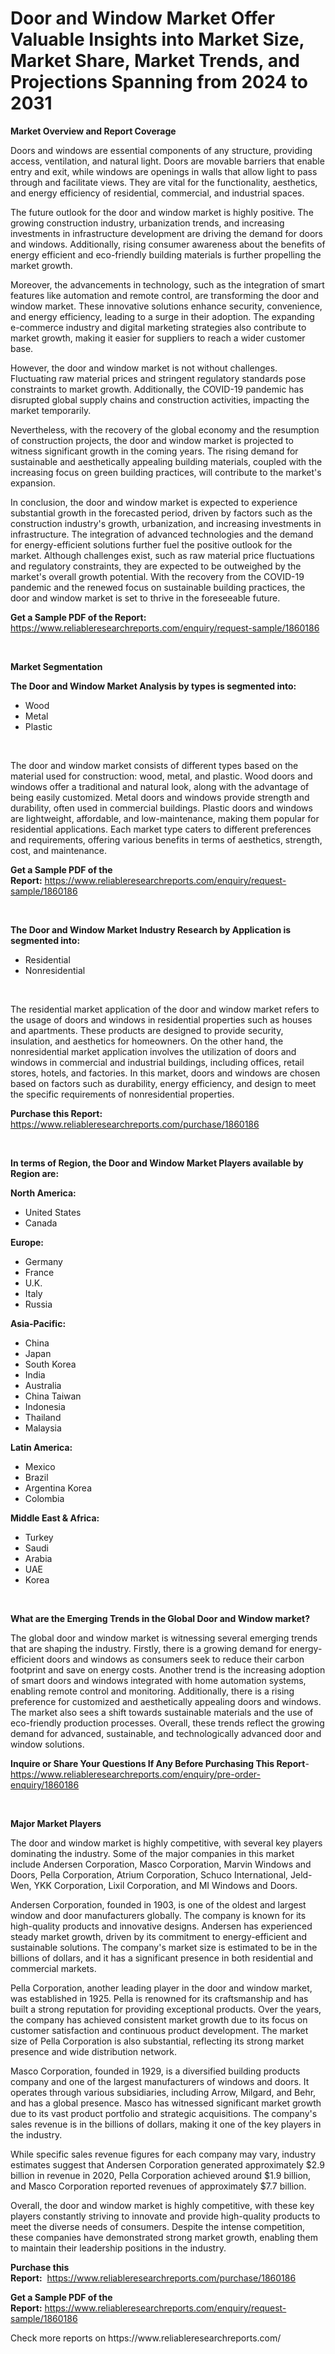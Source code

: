 <p><h1>Door and Window Market Offer Valuable Insights into Market Size, Market Share, Market Trends, and Projections Spanning from 2024 to 2031</h1></p><p><strong>Market Overview and Report Coverage</strong></p>
<p><p>Doors and windows are essential components of any structure, providing access, ventilation, and natural light. Doors are movable barriers that enable entry and exit, while windows are openings in walls that allow light to pass through and facilitate views. They are vital for the functionality, aesthetics, and energy efficiency of residential, commercial, and industrial spaces.</p><p>The future outlook for the door and window market is highly positive. The growing construction industry, urbanization trends, and increasing investments in infrastructure development are driving the demand for doors and windows. Additionally, rising consumer awareness about the benefits of energy efficient and eco-friendly building materials is further propelling the market growth.</p><p>Moreover, the advancements in technology, such as the integration of smart features like automation and remote control, are transforming the door and window market. These innovative solutions enhance security, convenience, and energy efficiency, leading to a surge in their adoption. The expanding e-commerce industry and digital marketing strategies also contribute to market growth, making it easier for suppliers to reach a wider customer base.</p><p>However, the door and window market is not without challenges. Fluctuating raw material prices and stringent regulatory standards pose constraints to market growth. Additionally, the COVID-19 pandemic has disrupted global supply chains and construction activities, impacting the market temporarily.</p><p>Nevertheless, with the recovery of the global economy and the resumption of construction projects, the door and window market is projected to witness significant growth in the coming years. The rising demand for sustainable and aesthetically appealing building materials, coupled with the increasing focus on green building practices, will contribute to the market's expansion.</p><p>In conclusion, the door and window market is expected to experience substantial growth in the forecasted period, driven by factors such as the construction industry's growth, urbanization, and increasing investments in infrastructure. The integration of advanced technologies and the demand for energy-efficient solutions further fuel the positive outlook for the market. Although challenges exist, such as raw material price fluctuations and regulatory constraints, they are expected to be outweighed by the market's overall growth potential. With the recovery from the COVID-19 pandemic and the renewed focus on sustainable building practices, the door and window market is set to thrive in the foreseeable future.</p></p>
<p><strong>Get a Sample PDF of the Report:</strong> <a href="https://www.reliableresearchreports.com/enquiry/request-sample/1860186">https://www.reliableresearchreports.com/enquiry/request-sample/1860186</a></p>
<p>&nbsp;</p>
<p><strong>Market Segmentation</strong></p>
<p><strong>The Door and Window Market Analysis by types is segmented into:</strong></p>
<p><ul><li>Wood</li><li>Metal</li><li>Plastic</li></ul></p>
<p>&nbsp;</p>
<p><p>The door and window market consists of different types based on the material used for construction: wood, metal, and plastic. Wood doors and windows offer a traditional and natural look, along with the advantage of being easily customized. Metal doors and windows provide strength and durability, often used in commercial buildings. Plastic doors and windows are lightweight, affordable, and low-maintenance, making them popular for residential applications. Each market type caters to different preferences and requirements, offering various benefits in terms of aesthetics, strength, cost, and maintenance.</p></p>
<p><strong>Get a Sample PDF of the Report:</strong>&nbsp;<a href="https://www.reliableresearchreports.com/enquiry/request-sample/1860186">https://www.reliableresearchreports.com/enquiry/request-sample/1860186</a></p>
<p>&nbsp;</p>
<p><strong>The Door and Window Market Industry Research by Application is segmented into:</strong></p>
<p><ul><li>Residential</li><li>Nonresidential</li></ul></p>
<p>&nbsp;</p>
<p><p>The residential market application of the door and window market refers to the usage of doors and windows in residential properties such as houses and apartments. These products are designed to provide security, insulation, and aesthetics for homeowners. On the other hand, the nonresidential market application involves the utilization of doors and windows in commercial and industrial buildings, including offices, retail stores, hotels, and factories. In this market, doors and windows are chosen based on factors such as durability, energy efficiency, and design to meet the specific requirements of nonresidential properties.</p></p>
<p><strong>Purchase this Report:</strong>&nbsp; <a href="https://www.reliableresearchreports.com/purchase/1860186">https://www.reliableresearchreports.com/purchase/1860186</a></p>
<p>&nbsp;</p>
<p><strong>In terms of Region, the Door and Window Market Players available by Region are:</strong></p>
<p>
    <p> <strong> North America: </strong>
        <ul>
            <li>United States</li>
            <li>Canada</li>
        </ul>
        </p> 
    <p> <strong> Europe: </strong>
        <ul>
            <li>Germany</li>
            <li>France</li>
            <li>U.K.</li>
            <li>Italy</li>
            <li>Russia</li>
        </ul>
        </p> 
    <p> <strong> Asia-Pacific: </strong>
        <ul>
            <li>China</li>
            <li>Japan</li>
            <li>South Korea</li>
            <li>India</li>
            <li>Australia</li>
            <li>China Taiwan</li>
            <li>Indonesia</li>
            <li>Thailand</li>
            <li>Malaysia</li>
        </ul>
        </p> 
    <p> <strong> Latin America: </strong>
        <ul>
            <li>Mexico</li>
            <li>Brazil</li>
            <li>Argentina Korea</li>
            <li>Colombia</li>
        </ul>
        </p> 
    <p> <strong> Middle East & Africa: </strong>
        <ul>
            <li>Turkey</li>
            <li>Saudi</li>
            <li>Arabia</li>
            <li>UAE</li>
            <li>Korea</li>
        </ul>
    </p>
    </p>
<p>&nbsp;</p>
<p><strong>What are the Emerging Trends in the Global Door and Window market?</strong></p>
<p><p>The global door and window market is witnessing several emerging trends that are shaping the industry. Firstly, there is a growing demand for energy-efficient doors and windows as consumers seek to reduce their carbon footprint and save on energy costs. Another trend is the increasing adoption of smart doors and windows integrated with home automation systems, enabling remote control and monitoring. Additionally, there is a rising preference for customized and aesthetically appealing doors and windows. The market also sees a shift towards sustainable materials and the use of eco-friendly production processes. Overall, these trends reflect the growing demand for advanced, sustainable, and technologically advanced door and window solutions.</p></p>
<p><strong>Inquire or Share Your Questions If Any Before Purchasing This Report</strong>- <a href="https://www.reliableresearchreports.com/enquiry/pre-order-enquiry/1860186">https://www.reliableresearchreports.com/enquiry/pre-order-enquiry/1860186</a></p>
<p>&nbsp;</p>
<p><strong>Major Market Players</strong></p>
<p><p>The door and window market is highly competitive, with several key players dominating the industry. Some of the major companies in this market include Andersen Corporation, Masco Corporation, Marvin Windows and Doors, Pella Corporation, Atrium Corporation, Schuco International, Jeld-Wen, YKK Corporation, Lixil Corporation, and MI Windows and Doors.</p><p>Andersen Corporation, founded in 1903, is one of the oldest and largest window and door manufacturers globally. The company is known for its high-quality products and innovative designs. Andersen has experienced steady market growth, driven by its commitment to energy-efficient and sustainable solutions. The company's market size is estimated to be in the billions of dollars, and it has a significant presence in both residential and commercial markets.</p><p>Pella Corporation, another leading player in the door and window market, was established in 1925. Pella is renowned for its craftsmanship and has built a strong reputation for providing exceptional products. Over the years, the company has achieved consistent market growth due to its focus on customer satisfaction and continuous product development. The market size of Pella Corporation is also substantial, reflecting its strong market presence and wide distribution network.</p><p>Masco Corporation, founded in 1929, is a diversified building products company and one of the largest manufacturers of windows and doors. It operates through various subsidiaries, including Arrow, Milgard, and Behr, and has a global presence. Masco has witnessed significant market growth due to its vast product portfolio and strategic acquisitions. The company's sales revenue is in the billions of dollars, making it one of the key players in the industry.</p><p>While specific sales revenue figures for each company may vary, industry estimates suggest that Andersen Corporation generated approximately $2.9 billion in revenue in 2020, Pella Corporation achieved around $1.9 billion, and Masco Corporation reported revenues of approximately $7.7 billion.</p><p>Overall, the door and window market is highly competitive, with these key players constantly striving to innovate and provide high-quality products to meet the diverse needs of consumers. Despite the intense competition, these companies have demonstrated strong market growth, enabling them to maintain their leadership positions in the industry.</p></p>
<p><strong>Purchase this Report:</strong>&nbsp;&nbsp;<a href="https://www.reliableresearchreports.com/purchase/1860186">https://www.reliableresearchreports.com/purchase/1860186</a></p>
<p></p>
<p><strong>Get a Sample PDF of the Report:</strong>&nbsp;<a href="https://www.reliableresearchreports.com/enquiry/request-sample/1860186">https://www.reliableresearchreports.com/enquiry/request-sample/1860186</a></p>
<p>Check more reports on https://www.reliableresearchreports.com/</p>
